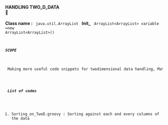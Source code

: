 #### HANDLING TWO_D_DATA <br> :abcd:
<b>Class name  : </b>
<code>
java.util.ArrayList 
</code>
<b>Init_</b>
<code> 
ArrayList<ArrayList<Object>> variable =new ArrayList<ArrayList<Object>>()
</code>
<h5>SCOPE </h5>
<pre> Making more useful code snippets for twodimensional data handling, Matrix operations and data extraction. </pre>
  <h5> List of codes </h5>
<ol>
<li>Sorting_on_TwoD.groovy : Sorting against each and every columns of the data
</ol>

